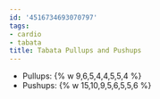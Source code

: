 ```yaml
---
id: '4516734693070797'
tags:
- cardio
- tabata
title: Tabata Pullups and Pushups
---
```


- Pullups: {% w 9,6,5,4,4,5,5,4 %}
- Pushups: {% w 15,10,9,5,6,5,5,6 %}
